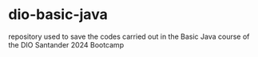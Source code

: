 # dio-basic-java
repository used to save the codes carried out in the Basic Java course of the DIO Santander 2024 Bootcamp
